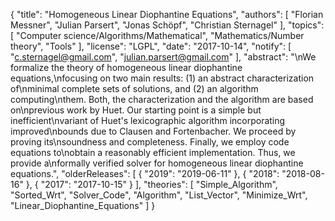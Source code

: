 {
    "title": "Homogeneous Linear Diophantine Equations",
    "authors": [
        "Florian Messner",
        "Julian Parsert",
        "Jonas Schöpf",
        "Christian Sternagel"
    ],
    "topics": [
        "Computer science/Algorithms/Mathematical",
        "Mathematics/Number theory",
        "Tools"
    ],
    "license": "LGPL",
    "date": "2017-10-14",
    "notify": [
        "c.sternagel@gmail.com",
        "julian.parsert@gmail.com"
    ],
    "abstract": "\nWe formalize the theory of homogeneous linear diophantine equations,\nfocusing on two main results: (1) an abstract characterization of\nminimal complete sets of solutions, and (2) an algorithm computing\nthem. Both, the characterization and the algorithm are based on\nprevious work by Huet. Our starting point is a simple but inefficient\nvariant of Huet's lexicographic algorithm incorporating improved\nbounds due to Clausen and Fortenbacher. We proceed by proving its\nsoundness and completeness. Finally, we employ code equations to\nobtain a reasonably efficient implementation. Thus, we provide a\nformally verified solver for homogeneous linear diophantine equations.",
    "olderReleases": [
        {
            "2019": "2019-06-11"
        },
        {
            "2018": "2018-08-16"
        },
        {
            "2017": "2017-10-15"
        }
    ],
    "theories": [
        "Simple_Algorithm",
        "Sorted_Wrt",
        "Solver_Code",
        "Algorithm",
        "List_Vector",
        "Minimize_Wrt",
        "Linear_Diophantine_Equations"
    ]
}
